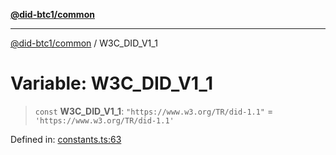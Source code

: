 [**@did-btc1/common**](../README.md)

***

[@did-btc1/common](../globals.md) / W3C\_DID\_V1\_1

# Variable: W3C\_DID\_V1\_1

> `const` **W3C\_DID\_V1\_1**: `"https://www.w3.org/TR/did-1.1"` = `'https://www.w3.org/TR/did-1.1'`

Defined in: [constants.ts:63](https://github.com/dcdpr/did-btc1-js/blob/751aedd75738c26882a2149e644ae32b9e424707/packages/common/src/constants.ts#L63)
